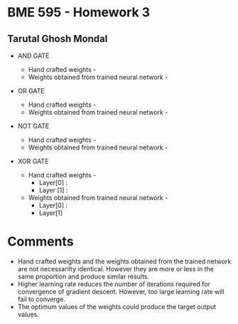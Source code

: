 # BME 595 - Homework 3
## Tarutal Ghosh Mondal

* AND GATE
  * Hand crafted weights - 
  * Weights obtained from trained neural network - 
  
* OR GATE
  * Hand crafted weights - 
  * Weights obtained from trained neural network - 
  
* NOT GATE
  * Hand crafted weights - 
  * Weights obtained from trained neural network - 
  
* XOR GATE
  * Hand crafted weights -
    * Layer[0] :
    * Layer [1] :
  * Weights obtained from trained neural network - 
    * Layer[0] :
    * Layer[1]
    
# Comments
 * Hand crafted weights and the weights obtained from the trained network are not necessarilty identical. However they are more or less in the same proportion and produce similar results. 
 * Higher learning rate reduces the number of iterations required for convergence of gradient descent. However, too large learning rate will fail to converge. 
 * The optimum values of the weights could produce the target output values. 
  
